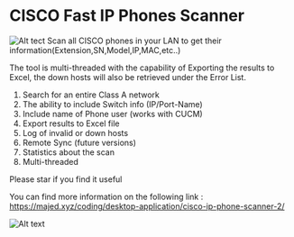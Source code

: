# CISCO Fast IP Phones Scanner
![Alt tect](https://majed.xyz/wp-content/uploads/2019/05/header-1.png "CISCO IP Phone Scanner")
Scan all CISCO phones in your LAN to get their information(Extension,SN,Model,IP,MAC,etc..)

The tool is multi-threaded with the capability of Exporting the results to Excel, the down hosts will also be retrieved under the Error List.

1. Search for an entire Class A network
2. The ability to include Switch info (IP/Port-Name)
3. Include name of Phone user (works with CUCM)
4. Export results to Excel file
5. Log of invalid or down hosts
6. Remote Sync (future versions)
7. Statistics about the scan
8. Multi-threaded 

Please star if you find it useful

You can find more information on the following link : 
https://majed.xyz/coding/desktop-application/cisco-ip-phone-scanner-2/

![Alt text](https://majed.xyz/wp-content/uploads/2019/05/cisco-ip-scanner.png "CISCO Phone Scanner")


